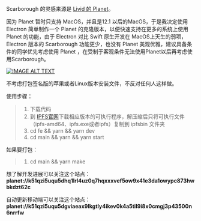 Scarborough 的灵感来源是 [Livid 的 Planet](https://github.com/Planetable/Planet)。

因为 Planet 暂时只支持 MacOS，并且是12.1 以后的MacOS，于是我决定使用 Electron 简单制作一个 Planet 的克隆版本，以便快速支持在更多的系统上使用 Planet 的功能，由于 Electron 对比 Swift 原生开发在 MacOS上天生的弱项， Electron 版本的 Scarborough 功能更少，也没有 Planet 美观优雅，建议具备条件的同学优先考虑使用 Planet ，在受制于客观条件无法使用Planet以后再考虑使用Scarborough。  

[![IMAGE ALT TEXT](http://img.youtube.com/vi/AlaQc2t8agQ/0.jpg)](https://www.youtube.com/watch?v=AlaQc2t8agQ "Scarborough,Clone of Planet")

不考虑打包签名版的苹果或者Linux版本安装文件，不反对任何人这样做。

使用步骤：
>1. 下载代码
>2. 到 [IPFS官网](https://github.com/ipfs/kubo)下载相应版本的可执行程序，解压缩后只将可执行文件（ipfs-amd64、ipfs.exe或者ipfs）复制到 ipfsbin 文件夹
>3. cd fe && yarn && yarn dev
>4. cd main && yarn && yarn start 

如果要打包：
> 1. cd main && yarn make


想了解开发进展可以关注这个站点： **planet://k51qzi5uqu5dhq1lrl4uz0q7hqxxxvef5ow9x41e3da1owypc873hwbkdzt62c**

自动更新移动端可以关注这个站点： **planet://k51qzi5uqu5dgviaeax9lkgtly4ikev0k4a5til9i8x0cmgj3p43500n6nrrfw**
